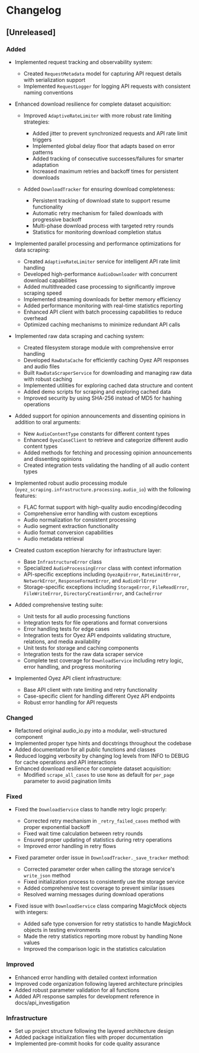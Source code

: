 # Changelog

## [Unreleased]

### Added

- Implemented request tracking and observability system:

  - Created `RequestMetadata` model for capturing API request details with serialization support
  - Implemented `RequestLogger` for logging API requests with consistent naming conventions

- Enhanced download resilience for complete dataset acquisition:

  - Improved `AdaptiveRateLimiter` with more robust rate limiting strategies:

    - Added jitter to prevent synchronized requests and API rate limit triggers
    - Implemented global delay floor that adapts based on error patterns
    - Added tracking of consecutive successes/failures for smarter adaptation
    - Increased maximum retries and backoff times for persistent downloads

  - Added `DownloadTracker` for ensuring download completeness:
    - Persistent tracking of download state to support resume functionality
    - Automatic retry mechanism for failed downloads with progressive backoff
    - Multi-phase download process with targeted retry rounds
    - Statistics for monitoring download completion status

- Implemented parallel processing and performance optimizations for data scraping:

  - Created `AdaptiveRateLimiter` service for intelligent API rate limit handling
  - Developed high-performance `AudioDownloader` with concurrent download capabilities
  - Added multithreaded case processing to significantly improve scraping speed
  - Implemented streaming downloads for better memory efficiency
  - Added performance monitoring with real-time statistics reporting
  - Enhanced API client with batch processing capabilities to reduce overhead
  - Optimized caching mechanisms to minimize redundant API calls

- Implemented raw data scraping and caching system:

  - Created filesystem storage module with comprehensive error handling
  - Developed `RawDataCache` for efficiently caching Oyez API responses and audio files
  - Built `RawDataScraperService` for downloading and managing raw data with robust caching
  - Implemented utilities for exploring cached data structure and content
  - Added demo scripts for scraping and exploring cached data
  - Improved security by using SHA-256 instead of MD5 for hashing operations

- Added support for opinion announcements and dissenting opinions in addition to oral arguments:

  - New `AudioContentType` constants for different content types
  - Enhanced `OyezCaseClient` to retrieve and categorize different audio content types
  - Added methods for fetching and processing opinion announcements and dissenting opinions
  - Created integration tests validating the handling of all audio content types

- Implemented robust audio processing module (`oyez_scraping.infrastructure.processing.audio_io`) with the following features:

  - FLAC format support with high-quality audio encoding/decoding
  - Comprehensive error handling with custom exceptions
  - Audio normalization for consistent processing
  - Audio segment extraction functionality
  - Audio format conversion capabilities
  - Audio metadata retrieval

- Created custom exception hierarchy for infrastructure layer:

  - Base `InfrastructureError` class
  - Specialized `AudioProcessingError` class with context information
  - API-specific exceptions including `OyezApiError`, `RateLimitError`, `NetworkError`, `ResponseFormatError`, and `AudioUrlError`
  - Storage-specific exceptions including `StorageError`, `FileReadError`, `FileWriteError`, `DirectoryCreationError`, and `CacheError`

- Added comprehensive testing suite:

  - Unit tests for all audio processing functions
  - Integration tests for file operations and format conversions
  - Error handling tests for edge cases
  - Integration tests for Oyez API endpoints validating structure, relations, and media availability
  - Unit tests for storage and caching components
  - Integration tests for the raw data scraper service
  - Complete test coverage for `DownloadService` including retry logic, error handling, and progress monitoring

- Implemented Oyez API client infrastructure:
  - Base API client with rate limiting and retry functionality
  - Case-specific client for handling different Oyez API endpoints
  - Robust error handling for API requests

### Changed

- Refactored original audio_io.py into a modular, well-structured component
- Implemented proper type hints and docstrings throughout the codebase
- Added documentation for all public functions and classes
- Reduced logging verbosity by changing log levels from INFO to DEBUG for cache operations and API interactions
- Enhanced download resilience for complete dataset acquisition:
  - Modified `scrape_all_cases` to use `None` as default for `per_page` parameter to avoid pagination limits

### Fixed

- Fixed the `DownloadService` class to handle retry logic properly:

  - Corrected retry mechanism in `_retry_failed_cases` method with proper exponential backoff
  - Fixed wait time calculation between retry rounds
  - Ensured proper updating of statistics during retry operations
  - Improved error handling in retry flows

- Fixed parameter order issue in `DownloadTracker._save_tracker` method:

  - Corrected parameter order when calling the storage service's `write_json` method
  - Fixed initialization process to consistently use the storage service
  - Added comprehensive test coverage to prevent similar issues
  - Resolved warning messages during download operations

- Fixed issue with `DownloadService` class comparing MagicMock objects with integers:
  - Added safe type conversion for retry statistics to handle MagicMock objects in testing environments
  - Made the retry statistics reporting more robust by handling None values
  - Improved the comparison logic in the statistics calculation

### Improved

- Enhanced error handling with detailed context information
- Improved code organization following layered architecture principles
- Added robust parameter validation for all functions
- Added API response samples for development reference in docs/api_investigation

### Infrastructure

- Set up project structure following the layered architecture design
- Added package initialization files with proper documentation
- Implemented pre-commit hooks for code quality assurance
